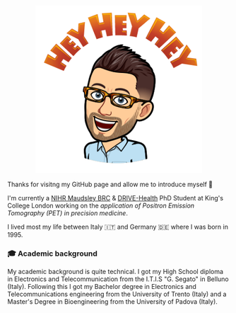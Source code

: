 <!--
**alegiac95/alegiac95** is a ✨ _special_ ✨ repository because its `README.md` (this file) appears on your GitHub profile.

Here are some ideas to get you started:

- 🔭 I’m currently working on ...
- 🌱 I’m currently learning ...
- 👯 I’m looking to collaborate on ...
- 🤔 I’m looking for help with ...
- 💬 Ask me about ...
- 📫 How to reach me: ...
- 😄 Pronouns: ...
- ⚡ Fun fact: ...
-->
<p align="center"> <img width=75% src="./.github/images/greetings.PNG">
</p>


Thanks for visitng my GitHub page and allow me to introduce myself :wave:

I'm currently a [NIHR Maudsley BRC](https://www.maudsleybrc.nihr.ac.uk/) & [DRIVE-Health](https://drive-health.org/) PhD Student at King's College London working on the _application of Positron Emission Tomography (PET) in precision medicine_.

I lived most my life between Italy :it: and Germany :de: where I was born in 1995. 

### :mortar_board: Academic background

My academic background is quite technical. 
I got my High School diploma in Electronics and Telecommunication from the I.T.I.S "G. Segato" in Belluno (Italy). 
Following this I got my Bachelor degree in Electronics and Telecommunications engineering from the University of Trento (Italy) and a Master's Degree in Bioengineering from the University of Padova (Italy).


